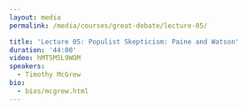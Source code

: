 ```yaml
---
layout: media
permalink: /media/courses/great-debate/lecture-05/

title: 'Lecture 05: Populist Skepticism: Paine and Watson'
duration: '44:00'
video: hMT5M5L9WOM
speakers:
  - Timothy McGrew
bio:
  - bios/mcgrew.html
---
```

